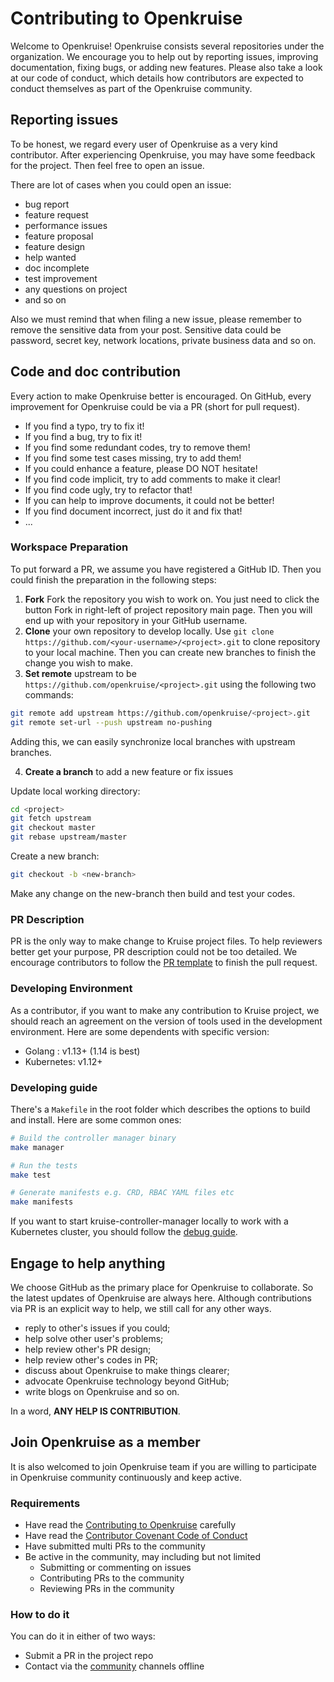 # Contributing to Openkruise

Welcome to Openkruise! Openkruise consists several repositories under the organization.
We encourage you to help out by reporting issues, improving documentation, fixing bugs, or adding new features.
Please also take a look at our code of conduct, which details how contributors are expected to conduct themselves as part of the Openkruise community.

## Reporting issues

To be honest, we regard every user of Openkruise as a very kind contributor.
After experiencing Openkruise, you may have some feedback for the project.
Then feel free to open an issue.

There are lot of cases when you could open an issue:

- bug report
- feature request
- performance issues
- feature proposal
- feature design
- help wanted
- doc incomplete
- test improvement
- any questions on project
- and so on

Also we must remind that when filing a new issue, please remember to remove the sensitive data from your post.
Sensitive data could be password, secret key, network locations, private business data and so on.

## Code and doc contribution

Every action to make Openkruise better is encouraged.
On GitHub, every improvement for Openkruise could be via a PR (short for pull request).

- If you find a typo, try to fix it!
- If you find a bug, try to fix it!
- If you find some redundant codes, try to remove them!
- If you find some test cases missing, try to add them!
- If you could enhance a feature, please DO NOT hesitate!
- If you find code implicit, try to add comments to make it clear!
- If you find code ugly, try to refactor that!
- If you can help to improve documents, it could not be better!
- If you find document incorrect, just do it and fix that!
- ...

### Workspace Preparation

To put forward a PR, we assume you have registered a GitHub ID.
Then you could finish the preparation in the following steps:

1. **Fork** Fork the repository you wish to work on. You just need to click the button Fork in right-left of project repository main page. Then you will end up with your repository in your GitHub username.
2. **Clone** your own repository to develop locally. Use `git clone https://github.com/<your-username>/<project>.git` to clone repository to your local machine. Then you can create new branches to finish the change you wish to make.
3. **Set remote** upstream to be `https://github.com/openkruise/<project>.git` using the following two commands:

```bash
git remote add upstream https://github.com/openkruise/<project>.git
git remote set-url --push upstream no-pushing
```

Adding this, we can easily synchronize local branches with upstream branches.

4. **Create a branch** to add a new feature or fix issues

Update local working directory:

```bash
cd <project>
git fetch upstream
git checkout master
git rebase upstream/master
```

Create a new branch:

```bash
git checkout -b <new-branch>
```

Make any change on the new-branch then build and test your codes.

### PR Description

PR is the only way to make change to Kruise project files.
To help reviewers better get your purpose, PR description could not be too detailed.
We encourage contributors to follow the [PR template](./.github/PULL_REQUEST_TEMPLATE.md) to finish the pull request.

### Developing Environment

As a contributor, if you want to make any contribution to Kruise project, we should reach an agreement on the version of tools used in the development environment.
Here are some dependents with specific version:

- Golang : v1.13+ (1.14 is best)
- Kubernetes: v1.12+

### Developing guide

There's a `Makefile` in the root folder which describes the options to build and install. Here are some common ones:

```bash
# Build the controller manager binary
make manager

# Run the tests
make test

# Generate manifests e.g. CRD, RBAC YAML files etc
make manifests
```

If you want to start kruise-controller-manager locally to work with a Kubernetes cluster, you should follow the [debug guide](./docs/debug/README.md).

## Engage to help anything

We choose GitHub as the primary place for Openkruise to collaborate.
So the latest updates of Openkruise are always here.
Although contributions via PR is an explicit way to help, we still call for any other ways.

- reply to other's issues if you could;
- help solve other user's problems;
- help review other's PR design;
- help review other's codes in PR;
- discuss about Openkruise to make things clearer;
- advocate Openkruise technology beyond GitHub;
- write blogs on Openkruise and so on.

In a word, **ANY HELP IS CONTRIBUTION**.

## Join Openkruise as a member

It is also welcomed to join Openkruise team if you are willing to participate in Openkruise community continuously and keep active.

### Requirements

- Have read the [Contributing to Openkruise](./CONTRIBUTING.md) carefully
- Have read the [Contributor Covenant Code of Conduct](./CODE_OF_CONDUCT.md)
- Have submitted multi PRs to the community
- Be active in the community, may including but not limited
  - Submitting or commenting on issues
  - Contributing PRs to the community
  - Reviewing PRs in the community

### How to do it

You can do it in either of two ways:

- Submit a PR in the project repo
- Contact via the [community](./README.md#community) channels offline
